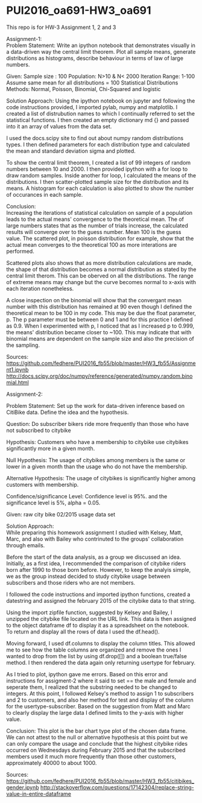 # PUI2016_oa691-HW3_oa691
This repo is for HW-3 Assignment 1, 2 and 3

Assignment-1:  
Problem Statement: Write an ipython notebook that demonstrates visually in a data-driven way the central limit theorem. Plot all sample means, generate distributions as histograms, describe behaviour in terms of law of large numbers.

Given: 
Sample size : 100
Population: N>10 & N< 2000
Iteration Range: 1-100
Assume same mean for all distributions = 100
Statistical Distributions Methods: Normal, Poisson, Binomial, Chi-Squared and logistic

Solution Approach:
Using the  ipython notebook on jupyter and following the code instructions provided, I imported pylab, numpy and matplotlib. I created a list of distrubution names to which I continually referred to set the statistical functions. I then created an empty dictionary md {} and passed into it an array of values from the data set. 

I used the docs.scipy site to find out about numpy random distributions types. I then defined parameters for each distribution type and calculated the mean and standard deviation sigma and plotted. 

To show the central limit theorem, I created a list of 99 integers of random numbers between 10 and 2000. I then provided ipython with a for loop to draw random samples. Inside another for loop, I calculated the means of the distributions. I then scatter-plotted sample size for the distribution and its means. A histogram for each calculation is also plotted to show the number of occurances in each sample.

Conclusion:  
Increasing the iterations of statistical calculation on sample of a population leads to the actual means' convergence to the theoretical mean. The of large numbers states that as the number of trials increase, the calculated results will converge over to the guess number. Mean 100 is the guess value. The scattered plot, in poisson distribution for example, show that the actual mean converges to the theoretical 100 as more interations are performed.

Scattered plots also shows that as more distribution calculations are made, the shape of that distribution becomes a normal distribution
as stated by the central limit therom. This can be oberved on all the distributions. The range of extreme means may change but the curve becomes normal to x-axis with each iteration nonetheless. 

A close inspection on the binomial will show that the convergant mean number with this distribution has remained at 90 even though I defined the theoretical mean to be 100 in my code. This may be due the float parameter, p. The p parameter must be between 0 and 1 and for this practice I defined as 0.9. When I experimented with p, I noticed that as I increased p to 0.999, the means' distribution became closer to ~100. This may indicate that with binomial means are dependent on the sample size and also the precision of the sampling.

Sources: https://github.com/fedhere/PUI2016_fb55/blob/master/HW3_fb55/Assignment1.ipynb
http://docs.scipy.org/doc/numpy/reference/generated/numpy.random.binomial.html

Assignment-2:

Problem Statement: 
Set up the work for data-driven inference based on CitiBike data. Define the idea and the hypothesis.
 
Question: Do subscriber bikers ride more frequently than those who have not subscribed to citybike

Hypothesis: Customers who have a membership to citybike use citybikes significantly more in a given month. 

Null Hypothesis:
The usage of citybikes among members is the same or lower in a given month than the usage who do not have the membership.

Alternative Hypothesis:
The usage of citybikes is significantly higher among customers with membership. 

Confidence/significance Level:
Confidence level is 95%. and the significance level is 5%, alpha = 0.05.

Given: 
raw city bike 02/2015 usage data set 

Solution Approach:    
While preparing this homework assignment I studied with Kelsey, Matt, Marc, and also with Bailey who contrinuted to the groups' collaboration through emails.

Before the start of the data analysis, as a group we discussed an idea. Initially, as a first idea, I recommended the comparison of citybike riders born after 1990 to those born before. However, to keep the analyis simple, we as the group instead decided to study citybike usage between subscribers and those riders who are not members.

I followed the code instructions and imported ipython functions, created a datestring and assigned the february 2015 of the citybike data to that string. 

Using the import zipfile function, suggested by Kelsey and Bailey, I unzipped the citybike file located on the URL link. This data is then assigned to the object dataframe df to display it as a spreadsheet on the notebook. To return and display all the rows of data I used the df.head().

Moving forward, I used df.columns to display the column titles. This allowed me to see how the table columns are organized and remove the ones I wanted to drop from the list by using df.drop([]) and a boolean true/false method. I then rendered the data again only returning usertype for february.

As I tried to plot, ipython gave me errors. Based on this error and instructions for assigment-2 where it said to set == the male and female and seperate them, I realized that the substring needed to be changed to integers. At this point, I followed Kelsey's method to  assign 1 to subscribers and 2 to customers, and also her method for test and display of the column for the usertype-subscriber. Based on the suggestion from Matt and Marc to clearly display the large data I defined limits to the y-axis with higher value.    

Conclusion:
This plot is the bar chart type plot of the chosen data frame. We can not attest to the null or alternative hypothesis at this point but we can only compare the usage and conclude that the highest citybike rides occurred on Wednesdays during February 2015 and that the subscribed members used it much more frequently than those other customers, approximately 40000 to about 1000. 


Sources: 
https://github.com/fedhere/PUI2016_fb55/blob/master/HW3_fb55/citibikes_gender.ipynb
http://stackoverflow.com/questions/17142304/replace-string-value-in-entire-dataframe
